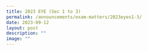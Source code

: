 ```yaml
---
title: 2023 EYE (Sec 1 to 3)
permalink: /announcements/exam-matters/2023eyes1-3/
date: 2023-09-12
layout: post
description: ""
image: ""
---
```

